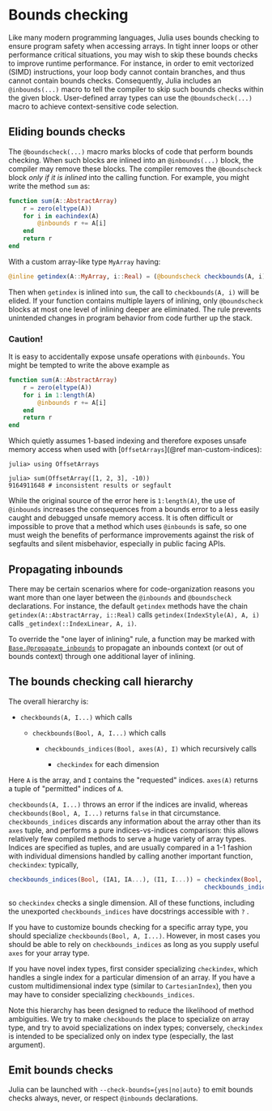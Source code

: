 # Bounds checking

Like many modern programming languages, Julia uses bounds checking to ensure program safety when accessing arrays. In tight inner loops or other performance critical situations, you may wish to skip these bounds checks to improve runtime performance. For instance, in order to emit vectorized (SIMD) instructions, your loop body cannot contain branches, and thus cannot contain bounds checks. Consequently, Julia includes an `@inbounds(...)` macro to tell the compiler to skip such bounds checks within the given block. User-defined array types can use the `@boundscheck(...)` macro to achieve context-sensitive code selection.

## Eliding bounds checks

The `@boundscheck(...)` macro marks blocks of code that perform bounds checking. When such blocks are inlined into an `@inbounds(...)` block, the compiler may remove these blocks. The compiler removes the `@boundscheck` block *only if it is inlined* into the calling function. For example, you might write the method `sum` as:

```julia
function sum(A::AbstractArray)
    r = zero(eltype(A))
    for i in eachindex(A)
        @inbounds r += A[i]
    end
    return r
end
```

With a custom array-like type `MyArray` having:

```julia
@inline getindex(A::MyArray, i::Real) = (@boundscheck checkbounds(A, i); A.data[to_index(i)])
```

Then when `getindex` is inlined into `sum`, the call to `checkbounds(A, i)` will be elided. If your function contains multiple layers of inlining, only `@boundscheck` blocks at most one level of inlining deeper are eliminated. The rule prevents unintended changes in program behavior from code further up the stack.

### Caution!

It is easy to accidentally expose unsafe operations with `@inbounds`. You might be tempted to write the above example as

```julia
function sum(A::AbstractArray)
    r = zero(eltype(A))
    for i in 1:length(A)
        @inbounds r += A[i]
    end
    return r
end
```

Which quietly assumes 1-based indexing and therefore exposes unsafe memory access when used with [`OffsetArrays`](@ref man-custom-indices):

```julia-repl
julia> using OffsetArrays

julia> sum(OffsetArray([1, 2, 3], -10))
9164911648 # inconsistent results or segfault
```

While the original source of the error here is `1:length(A)`, the use of `@inbounds` increases the consequences from a bounds error to a less easily caught and debugged unsafe memory access. It is often difficult or impossible to prove that a method which uses `@inbounds` is safe, so one must weigh the benefits of performance improvements against the risk of segfaults and silent misbehavior, especially in public facing APIs.

## Propagating inbounds

There may be certain scenarios where for code-organization reasons you want more than one layer between the `@inbounds` and `@boundscheck` declarations. For instance, the default `getindex` methods have the chain `getindex(A::AbstractArray, i::Real)` calls `getindex(IndexStyle(A), A, i)` calls `_getindex(::IndexLinear, A, i)`.

To override the "one layer of inlining" rule, a function may be marked with [`Base.@propagate_inbounds`](@ref) to propagate an inbounds context (or out of bounds context) through one additional layer of inlining.

## The bounds checking call hierarchy

The overall hierarchy is:

  * `checkbounds(A, I...)` which calls

      * `checkbounds(Bool, A, I...)` which calls

          * `checkbounds_indices(Bool, axes(A), I)` which recursively calls

              * `checkindex` for each dimension

Here `A` is the array, and `I` contains the "requested" indices. `axes(A)` returns a tuple of "permitted" indices of `A`.

`checkbounds(A, I...)` throws an error if the indices are invalid, whereas `checkbounds(Bool, A, I...)` returns `false` in that circumstance.  `checkbounds_indices` discards any information about the array other than its `axes` tuple, and performs a pure indices-vs-indices comparison: this allows relatively few compiled methods to serve a huge variety of array types. Indices are specified as tuples, and are usually compared in a 1-1 fashion with individual dimensions handled by calling another important function, `checkindex`: typically,

```julia
checkbounds_indices(Bool, (IA1, IA...), (I1, I...)) = checkindex(Bool, IA1, I1) &
                                                      checkbounds_indices(Bool, IA, I)
```

so `checkindex` checks a single dimension. All of these functions, including the unexported `checkbounds_indices` have docstrings accessible with `?` .

If you have to customize bounds checking for a specific array type, you should specialize `checkbounds(Bool, A, I...)`. However, in most cases you should be able to rely on `checkbounds_indices` as long as you supply useful `axes` for your array type.

If you have novel index types, first consider specializing `checkindex`, which handles a single index for a particular dimension of an array. If you have a custom multidimensional index type (similar to `CartesianIndex`), then you may have to consider specializing `checkbounds_indices`.

Note this hierarchy has been designed to reduce the likelihood of method ambiguities. We try to make `checkbounds` the place to specialize on array type, and try to avoid specializations on index types; conversely, `checkindex` is intended to be specialized only on index type (especially, the last argument).

## Emit bounds checks

Julia can be launched with `--check-bounds={yes|no|auto}` to emit bounds checks always, never, or respect `@inbounds` declarations.
